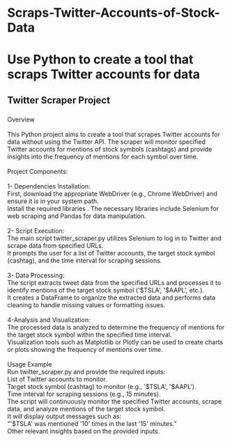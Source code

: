 # Scraps-Twitter-Accounts-of-Stock-Data

<h1 align="left">Use Python to create a tool that scraps Twitter accounts for data</h1>

<h2 align="left">Twitter Scraper Project</h2>

###

<p align="left">Overview<br><br>This Python project aims to create a tool that scrapes Twitter accounts for data without using the Twitter API. The scraper will monitor specified Twitter accounts for mentions of stock symbols (cashtags) and provide insights into the frequency of mentions for each symbol over time.<br><br>Project Components:<br><br>1- Dependencies Installation:<br>First, download the appropriate WebDriver (e.g., Chrome WebDriver) and ensure it is in your system path.<br>Install the required libraries . The necessary libraries include Selenium for web scraping and Pandas for data manipulation.<br><br>2- Script Execution:<br>The main script twitter_scraper.py utilizes Selenium to log in to Twitter and scrape data from specified URLs.<br>It prompts the user for a list of Twitter accounts, the target stock symbol (cashtag), and the time interval for scraping sessions.<br><br>3- Data Processing:<br>The script extracts tweet data from the specified URLs and processes it to identify mentions of the target stock symbol ('$TSLA', '$AAPL', etc.).<br>It creates a DataFrame to organize the extracted data and performs data cleaning to handle missing values or formatting issues.<br><br>4-Analysis and Visualization:<br>The processed data is analyzed to determine the frequency of mentions for the target stock symbol within the specified time interval.<br>Visualization tools such as Matplotlib or Plotly can be used to create charts or plots showing the frequency of mentions over time.<br><br>Usage Example<br>Run twitter_scraper.py and provide the required inputs:<br>List of Twitter accounts to monitor.<br>Target stock symbol (cashtag) to monitor (e.g., '$TSLA', '$AAPL').<br>Time interval for scraping sessions (e.g., 15 minutes).<br>The script will continuously monitor the specified Twitter accounts, scrape data, and analyze mentions of the target stock symbol.<br>It will display output messages such as:<br>"'$TSLA' was mentioned '10' times in the last '15' minutes."<br>Other relevant insights based on the provided inputs.</p>

###
